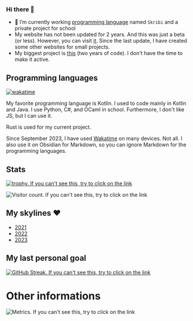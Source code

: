 ### Hi there 👋

- 🔭 I’m currently working [programming language](https://github.com/Dibi-programming-language) named `Skribi` and a private project for school
- My website has not been updated for 2 years. And this was just a beta (or less). However, you can visit [it](https://alexiscomete.github.io). Since the last update, I have created some other websites for small projects.
- My biggest project is [this](https://github.com/Alexiscomete/A-Discord-Adventure) (two years of code). I don't have the time to make it active.

## Programming languages

[![wakatime](https://wakatime.com/badge/user/259bb599-9e10-4b9a-9e07-a72a66466330.svg)](https://wakatime.com/@259bb599-9e10-4b9a-9e07-a72a66466330)

My favorite programming language is Kotlin. I used to code mainly in Kotlin and Java. I use Python, C#, and OCaml in school. Furthermore, I don't like JS, but I can use it.

Rust is used for my current project.

Since September 2023, I have used [Wakatime](https://wakatime.com/@Alexiscomete) on many devices. Not all. I also use it on Obsidian for Markdown, so you can ignore Markdown for the programming languages.

## Stats

[![trophy. If you can't see this, try to click on the link](https://github-profile-trophy.vercel.app/?username=Alexiscomete)](https://github.com/ryo-ma/github-profile-trophy)

![Visitor count. If you can't see this, try to click on the link](https://visitor-badge.laobi.icu/badge?page_id=Alexiscomete.Alexiscomete)

## My skylines ❤

- [2021](https://skyline.github.com/alexiscomete/2021)
- [2022](https://skyline.github.com/alexiscomete/2022)
- [2023](https://skyline.github.com/alexiscomete/2023)

## My last personal goal

[![GitHub Streak. If you can't see this, try to click on the link](http://github-readme-streak-stats.herokuapp.com?user=Alexiscomete&theme=black)](https://git.io/streak-stats)

# Other informations

![Metrics. If you can't see this, try to click on the link](https://metrics.lecoq.io/Alexiscomete?template=classic&languages=1&achievements=1&lines=1&isocalendar=1&people=1&base=header%2C%20activity%2C%20community%2C%20repositories%2C%20metadata&base.indepth=false&base.hireable=false&base.skip=false&isocalendar=false&isocalendar.duration=half-year&languages=false&languages.ignored=ASP.NET&languages.limit=8&languages.threshold=0%25&languages.other=false&languages.colors=github&languages.sections=most-used&languages.indepth=false&languages.analysis.timeout=15&languages.analysis.timeout.repositories=7.5&languages.categories=markup%2C%20programming&languages.recent.categories=markup%2C%20programming&languages.recent.load=300&languages.recent.days=14&lines=false&lines.sections=base&lines.repositories.limit=4&lines.history.limit=1&people=false&people.limit=24&people.identicons=false&people.identicons.hide=false&people.size=28&people.types=followers%2C%20following&people.shuffle=false&achievements=false&achievements.threshold=X&achievements.secrets=true&achievements.display=detailed&achievements.limit=0&config.timezone=Europe%2FParis)
